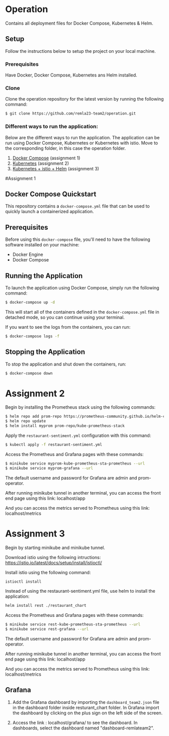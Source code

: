 # Operation
Contains all deployment files for Docker Compose, Kubernetes &amp; Helm.

## Setup
Follow the instructions below to setup the project on your local machine.

### Prerequisites
Have Docker, Docker Compose, Kubernetes ans Helm installed.

### Clone
Clone the operation repository for the latest version by running the following command:
```bash
$ git clone https://github.com/remla23-team2/operation.git
```

### Different ways to run the application:
Below are the different ways to run the application. The application can be run using Docker Compose, Kubernetes or Kubernetes with istio. Move to the corresponding folder, in this case the operation folder.

1. [Docker Compose](#docker-compose) (assignment 1)
2. [Kubernetes](#kubernetes) (assignment 2)
3. [Kubernetes + istio + Helm](#istio) (assignment 3)

#Assignment 1
## Docker Compose Quickstart

This repository contains a `docker-compose.yml` file that can be used to quickly launch a containerized application.

## Prerequisites

Before using this `docker-compose` file, you'll need to have the following software installed on your machine:

- Docker Engine
- Docker Compose

## Running the Application

To launch the application using Docker Compose, simply run the following command:

```sh
$ docker-compose up -d
```

This will start all of the containers defined in the `docker-compose.yml` file in detached mode, so you can continue using your terminal.

If you want to see the logs from the containers, you can run:

```sh
$ docker-compose logs -f
```

## Stopping the Application

To stop the application and shut down the containers, run:

```sh
$ docker-compose down
```
# Assignment 2

Begin by installing the Prometheus stack using the following commands:

```sh
$ helm repo add prom-repo https://prometheus-community.github.io/helm-charts
$ helm repo update
$ helm install myprom prom-repo/kube-prometheus-stack
```

Apply the `restaurant-sentiment.yml` configuration with this command:

```sh
$ kubectl apply -f restaurant-sentiment.yml
```

Access the Prometheus and Grafana pages with these commands:

```sh
$ minikube service myprom-kube-prometheus-sta-prometheus --url
$ minikube service myprom-grafana --url
```

The default username and password for Grafana are admin and prom-operator.

After running minikube tunnel in another terminal, you can access the front end page using this link: localhost/app

And you can access the metrics served to Prometheus using this link: localhost/metrics

# Assignment 3

 Begin by starting minikube and minikube tunnel.

Download istio using the following intructions: https://istio.io/latest/docs/setup/install/istioctl/

Install istio using the following command:

```sh
istioctl install
```

Instead of using the restaurant-sentiment.yml file, use helm to install the application:

```sh
helm install rest ./restaurant_chart 
```

Access the Prometheus and Grafana pages with these commands:

```sh
$ minikube service rest-kube-prometheus-sta-prometheus --url
$ minikube service rest-grafana --url
```

The default username and password for Grafana are admin and prom-operator.

After running minikube tunnel in another terminal, you can access the front end page using this link: localhost/app

And you can access the metrics served to Prometheus using this link: localhost/metrics

## Grafana

1. Add the Grafana dashboard by importing the `dashboard_team2.json` file in the dashboard folder inside resturant_chart folder. In Grafana import the dashboard by clicking on the plus sign on the left side of the screen.

2. Access the link : localhost/grafana/ to see the dashboard. In dashboards, select the dashboard named "dashboard-remlateam2". 
